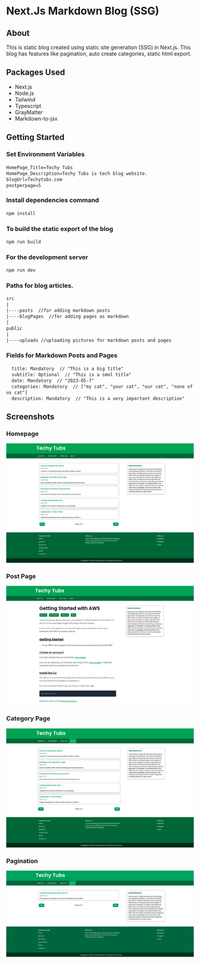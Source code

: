 # Next.Js Markdown Blog (SSG)


## About

This is static blog created using static site generation (SSG) in Next.js. This blog has features like pagination, auto create categories, static html export.

## Packages  Used

- Next.js
- Node.js
- Tailwind
- Typescript
- GrayMatter
- Markdown-to-jsx

## Getting Started

### Set Environment Variables

``` 
HomePage_Title=Techy Tubs
HomePage_Description=Techy Tubs is tech blog website.
blogUrl=Techytubs.com
postperpage=5
```

### Install dependencies command

```bash
npm install
```

### To build the static export of the blog

```bash
npm run build
```

### For the development server

```bash
npm run dev
```

### Paths for blog articles.

```
src
|
|----posts  //for adding markdown posts
|----blogPages  //for adding pages as markdown
|
public
|
|----uploads //uploading pictures for markdown posts and pages
```

### Fields for Markdown Posts and Pages

```
  title: Mandatory  // "This is a big title"
  subtitle: Optional  // "This is a smol title"
  date: Mandatory  // "2023-05-7"
  categories: Mandatory  // ["my cat", "your cat", "our cat", "none of us cat"]
  description: Mandatory  // "This is a very important description"
```

 

## Screenshots

### Homepage

![home](./screenshots/home.png)

### Post Page

![post](./screenshots/post.png)

### Category Page

![category](./screenshots/category.png)

### Pagination

![pagination](./screenshots/pagination.png)
